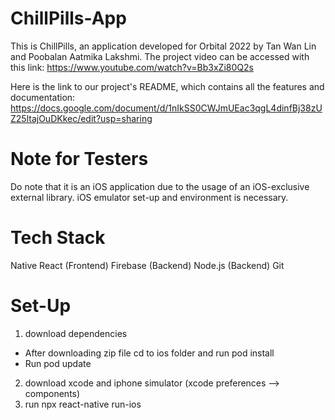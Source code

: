 # ChillPills-App

This is ChillPills, an application developed for Orbital 2022 by Tan Wan Lin and Poobalan Aatmika Lakshmi. The project video can be accessed with this link: https://www.youtube.com/watch?v=Bb3xZi80Q2s

Here is the link to our project's README, which contains all the features and documentation: https://docs.google.com/document/d/1nIkSS0CWJmUEac3qgL4dinfBj38zUZ25ltajOuDKkec/edit?usp=sharing

# Note for Testers
Do note that it is an iOS application due to the usage of an iOS-exclusive external library. iOS emulator set-up and environment is necessary.

# Tech Stack
Native React (Frontend)
Firebase (Backend)
Node.js (Backend)
Git 

# Set-Up 
1) download dependencies 
- After downloading zip file cd to ios folder and run pod install 
- Run pod update 
2) download xcode and iphone simulator (xcode preferences --> components)
3) run npx react-native run-ios


